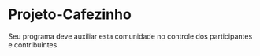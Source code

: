 # Projeto-Cafezinho
Seu programa deve auxiliar esta comunidade no controle dos participantes e contribuintes. 
